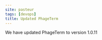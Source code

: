 ```yaml
---
site: pasteur
tags: [devops]
title: Updated PhageTerm
---
```


We have updated PhageTerm to  version 1.0.11
